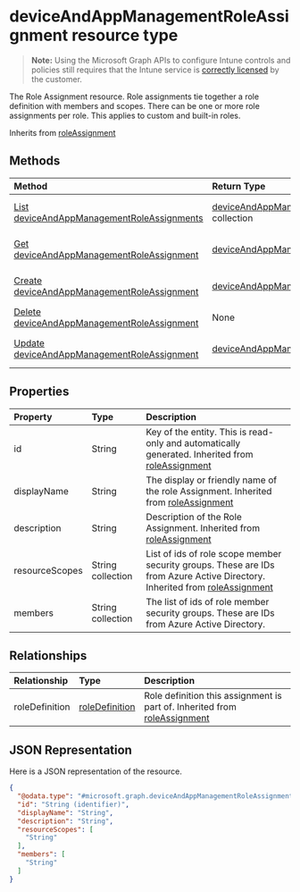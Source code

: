 ﻿# deviceAndAppManagementRoleAssignment resource type

> **Note:** Using the Microsoft Graph APIs to configure Intune controls and policies still requires that the Intune service is [correctly licensed](https://go.microsoft.com/fwlink/?linkid=839381) by the customer.

The Role Assignment resource. Role assignments tie together a role definition with members and scopes. There can be one or more role assignments per role. This applies to custom and built-in roles.

Inherits from [roleAssignment](../resources/intune_rbac_roleassignment.md)

## Methods
|Method|Return Type|Description|
|:---|:---|:---|
|[List deviceAndAppManagementRoleAssignments](../api/intune_rbac_deviceandappmanagementroleassignment_list.md)|[deviceAndAppManagementRoleAssignment](../resources/intune_rbac_deviceandappmanagementroleassignment.md) collection|List properties and relationships of the [deviceAndAppManagementRoleAssignment](../resources/intune_rbac_deviceandappmanagementroleassignment.md) objects.|
|[Get deviceAndAppManagementRoleAssignment](../api/intune_rbac_deviceandappmanagementroleassignment_get.md)|[deviceAndAppManagementRoleAssignment](../resources/intune_rbac_deviceandappmanagementroleassignment.md)|Read properties and relationships of the [deviceAndAppManagementRoleAssignment](../resources/intune_rbac_deviceandappmanagementroleassignment.md) object.|
|[Create deviceAndAppManagementRoleAssignment](../api/intune_rbac_deviceandappmanagementroleassignment_create.md)|[deviceAndAppManagementRoleAssignment](../resources/intune_rbac_deviceandappmanagementroleassignment.md)|Create a new [deviceAndAppManagementRoleAssignment](../resources/intune_rbac_deviceandappmanagementroleassignment.md) object.|
|[Delete deviceAndAppManagementRoleAssignment](../api/intune_rbac_deviceandappmanagementroleassignment_delete.md)|None|Deletes a [deviceAndAppManagementRoleAssignment](../resources/intune_rbac_deviceandappmanagementroleassignment.md).|
|[Update deviceAndAppManagementRoleAssignment](../api/intune_rbac_deviceandappmanagementroleassignment_update.md)|[deviceAndAppManagementRoleAssignment](../resources/intune_rbac_deviceandappmanagementroleassignment.md)|Update the properties of a [deviceAndAppManagementRoleAssignment](../resources/intune_rbac_deviceandappmanagementroleassignment.md) object.|

## Properties
|Property|Type|Description|
|:---|:---|:---|
|id|String|Key of the entity. This is read-only and automatically generated. Inherited from [roleAssignment](../resources/intune_rbac_roleassignment.md)|
|displayName|String|The display or friendly name of the role Assignment. Inherited from [roleAssignment](../resources/intune_rbac_roleassignment.md)|
|description|String|Description of the Role Assignment. Inherited from [roleAssignment](../resources/intune_rbac_roleassignment.md)|
|resourceScopes|String collection|List of ids of role scope member security groups.  These are IDs from Azure Active Directory. Inherited from [roleAssignment](../resources/intune_rbac_roleassignment.md)|
|members|String collection|The list of ids of role member security groups. These are IDs from Azure Active Directory.|

## Relationships
|Relationship|Type|Description|
|:---|:---|:---|
|roleDefinition|[roleDefinition](../resources/intune_rbac_roledefinition.md)|Role definition this assignment is part of. Inherited from [roleAssignment](../resources/intune_rbac_roleassignment.md)|

## JSON Representation
Here is a JSON representation of the resource.
<!-- {
  "blockType": "resource",
  "keyProperty": "id",
  "@odata.type": "microsoft.graph.deviceAndAppManagementRoleAssignment"
}
-->
``` json
{
  "@odata.type": "#microsoft.graph.deviceAndAppManagementRoleAssignment",
  "id": "String (identifier)",
  "displayName": "String",
  "description": "String",
  "resourceScopes": [
    "String"
  ],
  "members": [
    "String"
  ]
}
```









